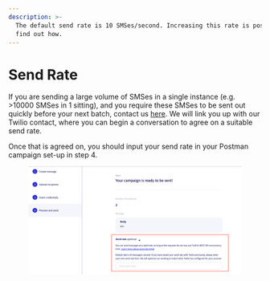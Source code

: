 ```yaml
---
description: >-
  The default send rate is 10 SMSes/second. Increasing this rate is possible -
  find out how.
---
```


# Send Rate

If you are sending a large volume of SMSes in a single instance (e.g. >10000 SMSes in 1 sitting), and you require these SMSes to be sent out quickly before your next batch, contact us [here](https://form.gov.sg/#!/62b19812ff209e00126f2c47). We will link you up with our Twilio contact, where you can begin a conversation to agree on a suitable send rate.

Once that is agreed on, you should input your send rate in your Postman campaign set-up in step 4.

<figure><img src="../../../.gitbook/assets/Screenshot 2023-04-12 at 4.55.39 PM.png" alt=""><figcaption></figcaption></figure>

